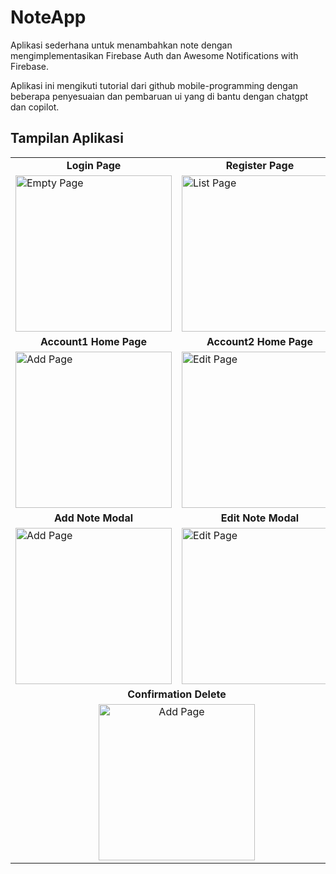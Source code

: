 # NoteApp

Aplikasi sederhana untuk menambahkan note dengan mengimplementasikan Firebase Auth dan Awesome Notifications with Firebase.

Aplikasi ini mengikuti tutorial dari github mobile-programming dengan beberapa penyesuaian dan pembaruan ui yang di bantu dengan chatgpt dan copilot.

## Tampilan Aplikasi

<div align="center">
<table>
  <tr align="center">
    <td><b>Login Page</b></td>
    <td><b>Register Page</b></td>
  </tr>
  <tr>
    <td><img src="https://github.com/user-attachments/assets/010d0037-7484-4930-88a1-21e360e07ff3" alt="Empty Page" width="250"></td>
    <td><img src="https://github.com/user-attachments/assets/ff538fec-f7a3-4e8b-8a06-c03f96a807af" alt="List Page" width="250"></td>
  </tr>
  <tr align="center">
    <td><b>Account1 Home Page</b></td>
    <td><b>Account2 Home Page</b></td>
  </tr>
  <tr>
    <td><img src="https://github.com/user-attachments/assets/5200f9f7-d3e8-4916-9dd8-1e345f050c98" alt="Add Page" width="250"></td>
    <td><img src="https://github.com/user-attachments/assets/963771d5-8077-4535-bc28-3fdf0d8431f0" alt="Edit Page" width="250"></td>
  </tr>
  <tr align="center">
    <td><b>Add Note Modal</b></td>
    <td><b>Edit Note Modal</b></td>
  </tr>
  <tr>
    <td><img src="https://github.com/user-attachments/assets/7ebc238f-f33e-476d-a839-0384989c1116" alt="Add Page" width="250"></td>
    <td><img src="https://github.com/user-attachments/assets/1bf2e697-17ae-45e9-b0e0-94f8ab1b4f51" alt="Edit Page" width="250"></td>
  </tr>
  <tr align="center">
    <td colspan="2"><b>Confirmation Delete</b></td>
  </tr>
  <tr align="center">
    <td colspan="2"><img src="https://github.com/user-attachments/assets/34f013cd-b5e7-4788-a3c5-126de9d05b9a" alt="Add Page" width="250"></td>
  </tr>
</table>
</div>
